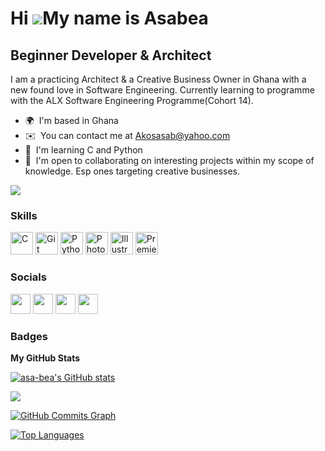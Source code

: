 Hi ![](https://user-images.githubusercontent.com/18350557/176309783-0785949b-9127-417c-8b55-ab5a4333674e.gif)My name is Asabea
==============================================================================================================================

Beginner Developer & Architect
------------------------------

I am a practicing Architect & a Creative Business Owner in Ghana with a new found love in Software Engineering. Currently learning to programme with the ALX Software Engineering Programme(Cohort 14).

* 🌍  I'm based in Ghana
* ✉️  You can contact me at [Akosasab@yahoo.com](mailto:Akosasab@yahoo.com)
* 🧠  I'm learning C and Python
* 🤝  I'm open to collaborating on interesting projects within my scope of knowledge. Esp ones targeting creative businesses.

<a href="https://www.twitter.com/asa_bea_" target="_blank" rel="noreferrer"><img
src="https://img.shields.io/twitter/follow/asa_bea_?logo=twitter&style=for-the-badge&color=ec4899&labelColor=831843"
/></a>

### Skills


<p align="left">
<a href="https://docs.microsoft.com/en-us/cpp/?view=msvc-170" target="_blank" rel="noreferrer"><img src="https://raw.githubusercontent.com/danielcranney/readme-generator/main/public/icons/skills/c-colored.svg" width="36" height="36" alt="C" /></a>
<a href="https://git-scm.com/" target="_blank" rel="noreferrer"><img src="https://raw.githubusercontent.com/danielcranney/readme-generator/main/public/icons/skills/git-colored.svg" width="36" height="36" alt="Git" /></a>
<a href="https://www.python.org/" target="_blank" rel="noreferrer"><img src="https://raw.githubusercontent.com/danielcranney/readme-generator/main/public/icons/skills/python-colored.svg" width="36" height="36" alt="Python" /></a>
<a href="https://www.adobe.com/uk/products/photoshop.html" target="_blank" rel="noreferrer"><img src="https://raw.githubusercontent.com/danielcranney/readme-generator/main/public/icons/skills/photoshop-colored.svg" width="36" height="36" alt="Photoshop" /></a>
<a href="adobe.com/uk/products/illustrator.html" target="_blank" rel="noreferrer"><img src="https://raw.githubusercontent.com/danielcranney/readme-generator/main/public/icons/skills/illustrator-colored.svg" width="36" height="36" alt="Illustrator" /></a>
<a href="https://www.adobe.com/uk/products/premiere.html" target="_blank" rel="noreferrer"><img src="https://raw.githubusercontent.com/danielcranney/readme-generator/main/public/icons/skills/premierepro-colored.svg" width="36" height="36" alt="Premiere Pro" /></a>
</p>


### Socials

<p align="left"> <a href="https://www.github.com/asa-bea" target="_blank" rel="noreferrer"><img src="https://raw.githubusercontent.com/danielcranney/readme-generator/main/public/icons/socials/github.svg" width="32" height="32" /></a> <a href="http://www.instagram.com/hooks_haven" target="_blank" rel="noreferrer"><img src="https://raw.githubusercontent.com/danielcranney/readme-generator/main/public/icons/socials/instagram.svg" width="32" height="32" /></a> <a href="https://www.linkedin.com/in/akosua asabea obese" target="_blank" rel="noreferrer"><img src="https://raw.githubusercontent.com/danielcranney/readme-generator/main/public/icons/socials/linkedin.svg" width="32" height="32" /></a> <a href="https://www.twitter.com/asa_bea_" target="_blank" rel="noreferrer"><img src="https://raw.githubusercontent.com/danielcranney/readme-generator/main/public/icons/socials/twitter.svg" width="32" height="32" /></a></p>

### Badges

<b>My GitHub Stats</b>

<a href="http://www.github.com/asa-bea"><img src="https://github-readme-stats.vercel.app/api?username=asa-bea&show_icons=true&hide=&count_private=true&title_color=ec4899&text_color=ffffff&icon_color=ec4899&bg_color=831843&hide_border=true&show_icons=true" alt="asa-bea's GitHub stats" /></a>

<a href="http://www.github.com/asa-bea"><img src="https://github-readme-streak-stats.herokuapp.com/?user=asa-bea&stroke=ffffff&background=831843&ring=ec4899&fire=ec4899&currStreakNum=ffffff&currStreakLabel=ec4899&sideNums=ffffff&sideLabels=ffffff&dates=ffffff&hide_border=true" /></a>

<a href="http://www.github.com/asa-bea"><img src="https://github-readme-activity-graph.cyclic.app/graph?username=asa-bea&bg_color=831843&color=ffffff&line=ec4899&point=ffffff&area_color=831843&area=true&hide_border=true&custom_title=GitHub%20Commits%20Graph" alt="GitHub Commits Graph" /></a>

<a href="https://github.com/asa-bea" align="left"><img src="https://github-readme-stats.vercel.app/api/top-langs/?username=asa-bea&langs_count=10&title_color=ec4899&text_color=ffffff&icon_color=ec4899&bg_color=831843&hide_border=true&locale=en&custom_title=Top%20%Languages" alt="Top Languages" /></a>
